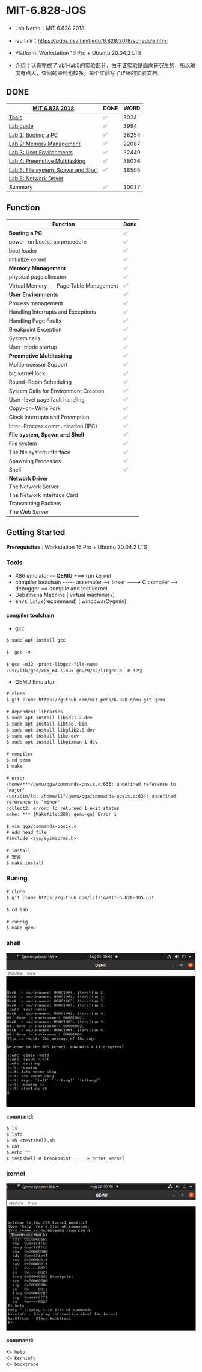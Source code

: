 # MIT-6.828-JOS

- Lab Name：MIT 6.828 2018
- lab link：https://pdos.csail.mit.edu/6.828/2018/schedule.html

- Platform:  Workstation 16 Pro + Ubuntu 20.04.2 LTS

- 介绍：认真完成了lab1-lab5的实验部分，由于该实验是面向研究生的，所以难度有点大，查阅的资料也较多。每个实验写了详细的实验文档。


## DONE

| [MIT 6.828 2018](https://pdos.csail.mit.edu/6.828/2018/schedule.html) | DONE | WORD  |
| ------------------------------------------------------------ | ---- | ----- |
| [Tools](https://pdos.csail.mit.edu/6.828/2018/tools.html)    | ✅    | 3024  |
| [Lab guide](https://pdos.csail.mit.edu/6.828/2018/labguide.html) | ✅    | 3994  |
| [Lab 1: Booting a PC](https://pdos.csail.mit.edu/6.828/2018/labs/lab1/) | ✅    | 38254 |
| [Lab 2: Memory Management](https://pdos.csail.mit.edu/6.828/2018/labs/lab2/) | ✅    | 22087 |
| [Lab 3: User Environments](https://pdos.csail.mit.edu/6.828/2018/labs/lab3/) | ✅    | 32449 |
| [Lab 4: Preemptive Multitasking](https://pdos.csail.mit.edu/6.828/2018/labs/lab4/) | ✅    | 38026 |
| [Lab 5: File system, Spawn and Shell](https://pdos.csail.mit.edu/6.828/2018/labs/lab5/) | ✅    | 18505 |
| [Lab 6: Network Driver](https://pdos.csail.mit.edu/6.828/2018/labs/lab6/) |      |       |
| Summary                                                      | ✅    | 10017 |



## Function

| **Function**                            | **Done** |
| --------------------------------------- | -------- |
| **Booting a PC**                        | ✅        |
| power-on bootstrap procedure            | ✅        |
| boot loader                             | ✅        |
| initialize kernel                       | ✅        |
| **Memory Management**                   | ✅        |
| physical page allocator                 | ✅        |
| Virtual Memory -- Page Table Management | ✅        |
| **User Environments**                   | ✅        |
| Process management                      | ✅        |
| Handling Interrupts and Exceptions      | ✅        |
| Handling Page Faults                    | ✅        |
| Breakpoint Exception                    | ✅        |
| System calls                            | ✅        |
| User-mode startup                       | ✅        |
| **Preemptive Multitasking**             | ✅        |
| Multiprocessor Support                  | ✅        |
| big kernel lock                         | ✅        |
| Round-Robin Scheduling                  | ✅        |
| System Calls for Environment Creation   | ✅        |
| User-level page fault handling          | ✅        |
| Copy-on-Write Fork                      | ✅        |
| Clock Interrupts and Preemption         | ✅        |
| Inter-Process communication (IPC)       | ✅        |
| **File system, Spawn and Shell**        | ✅        |
| File system                             | ✅        |
| The file system interface               | ✅        |
| Spawning Processes                      | ✅        |
| Shell                                   | ✅        |
| **Network Driver**                      |          |
| The Network Server                      |          |
| The Network Interface Card              |          |
| Transmitting Packets                    |          |
| The Web Server                          |          |





## Getting Started

**Prerequisites** : Workstation 16 Pro + Ubuntu 20.04.2 LTS

### Tools

- X86 emulator --  **QEMU**  ===>  run  kernel
- compiler toolchain ----- assembler --> linker ---> C compiler --> debugger ==> compile and test kernel
- Debathena Machine  |  virtual machine(√)
- envs: Linux(recommand)   | windows(Cygmin)



#### compiler toolchain 

- gcc

```shell
$ sudo apt install gcc 

$  gcc -v

$ gcc -m32 -print-libgcc-file-name
/usr/lib/gcc/x86_64-linux-gnu/9/32/libgcc.a  # 32位
```



- QEMU Emulator

```shell
# clone
$ git clone https://github.com/mit-pdos/6.828-qemu.git qemu

# dependent libraries
$ sudo apt install libsdl1.2-dev
$ sudo apt install libtool-bin
$ sudo apt install libglib2.0-dev
$ sudo apt install libz-dev
$ sudo apt install libpixman-1-dev

# compiler
$ cd qemu
$ make

# error
/home/***/qemu/qga/commands-posix.c:633: undefined reference to `major'
/usr/bin/ld: /home/llf/qemu/qga/commands-posix.c:634: undefined reference to `minor'
collect2: error: ld returned 1 exit status
make: *** [Makefile:288: qemu-ga] Error 1

$ vim qga/commands-posix.c
# add head file
#include <sys/sysmacros.h>

# install
# 安装
$ make install
```



### Runing

```shell
# clone
$ git clone https://github.com/lif314/MIT-6.828-JOS.git

$ cd lab

# runnig
$ make qemu
```



### shell

![image-20210825154537840](image/image-20210825154537840.png)

**command:**

```shell
$ ls
$ lsfd
$ sh <testshell.sh
$ cat
$ echo ""
$ testshell # breakpoint -----> enter kernel
```



### kernel

![image-20210825154837427](image/image-20210825154837427.png)

**command:**

```shell
K> help
K> kerninfo
K> backtrace
```
